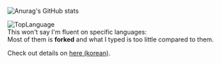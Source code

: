 ![Anurag's GitHub stats](https://github-readme-stats.vercel.app/api?username=HotoRas&show_icons=true&theme=radical)

![TopLanguage](https://github-readme-stats.vercel.app/api/top-langs/?username=HotoRas&langs_count=8&layout=compact&theme=radical")  
This won't say I'm fluent on specific languages:  
Most of them is **forked** and what I typed is too little compared to them.

Check out details on [here (korean)](https://home.hotoras.kr).
